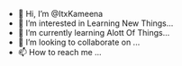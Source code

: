 - 👋 Hi, I’m @ItxKameena
- 👀 I’m interested in Learning New Things...
- 🌱 I’m currently learning Alott Of Things...
- 💞️ I’m looking to collaborate on ...
- 📫 How to reach me ...

<!---
ItxKameena/ItxKameena is a ✨ special ✨ repository because its `README.md` (this file) appears on your GitHub profile.
You can click the Preview link to take a look at your changes.
--->
